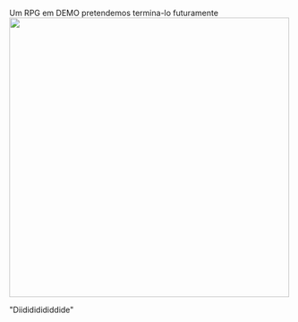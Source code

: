 Um RPG em DEMO pretendemos termina-lo futuramente
 <img width="500px" src="https://media.tenor.com/lGUwTeltLgQAAAAj/pokemon-gengareguitar.gif"/>
<p>"Diidididididdide"</p>
</p>
